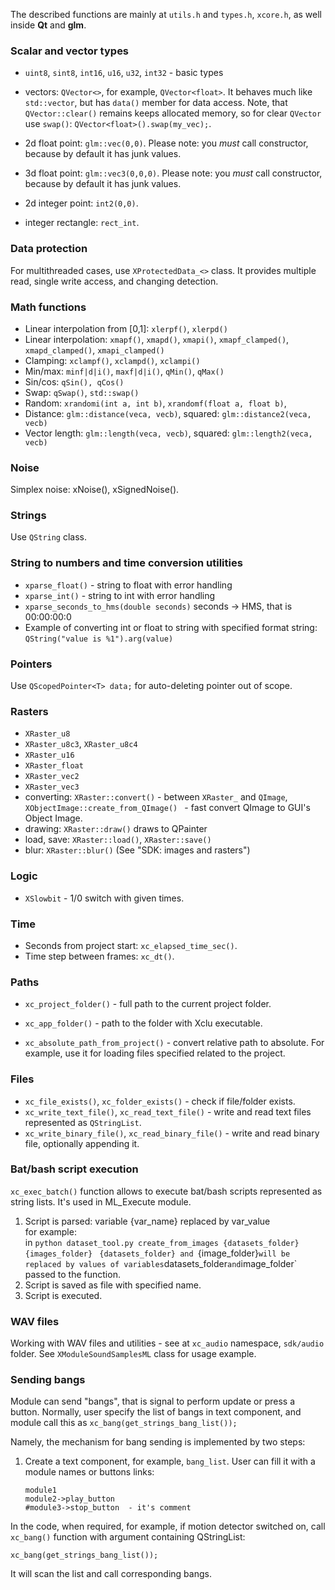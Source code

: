 The described functions are mainly at `utils.h` and `types.h`, `xcore.h`, as well inside **Qt** and **glm**.

### Scalar and vector types
* `uint8`, `sint8`, `int16`, `u16`, `u32`, `int32` - basic types
* vectors: `QVector<>`, for example, `QVector<float>`. It behaves much like `std::vector`, but has `data()` member for data access.
Note, that `QVector::clear()` remains keeps allocated memory, so for clear `QVector` use `swap()`:
    `QVector<float>().swap(my_vec);`.

* 2d float point: `glm::vec(0,0)`. Please note: you *must* call constructor, because by default it has junk values.
* 3d float point: `glm::vec3(0,0,0)`. Please note: you *must* call constructor, because by default it has junk values.
* 2d integer point: `int2(0,0)`.
* integer rectangle: `rect_int`.

### Data protection
For multithreaded cases, use `XProtectedData_<>` class. It provides multiple read, single write access, and changing detection.

### Math functions
* Linear interpolation from [0,1]: `xlerpf()`, `xlerpd()`  
* Linear interpolation: `xmapf()`, `xmapd()`, `xmapi()`, `xmapf_clamped()`, `xmapd_clamped()`, `xmapi_clamped()`
* Clamping: `xclampf()`, `xclampd()`, `xclampi()`
* Min/max: `minf|d|i()`, `maxf|d|i()`, 
   `qMin()`, `qMax()`
* Sin/cos: `qSin(), qCos()` 
* Swap: `qSwap()`, `std::swap()`
* Random: `xrandomi(int a, int b)`, `xrandomf(float a, float b)`, 
* Distance: `glm::distance(veca, vecb)`, squared: `glm::distance2(veca, vecb)`
* Vector length: `glm::length(veca, vecb)`, squared: `glm::length2(veca, vecb)`

### Noise
Simplex noise: xNoise(), xSignedNoise().

### Strings
Use `QString` class. 

### String to numbers and time conversion utilities
* `xparse_float()` - string to float with error handling
* `xparse_int()` - string to int with error handling
* `xparse_seconds_to_hms(double seconds)` seconds -> HMS, that is 00:00:00:0
* Example of converting int or float to string with specified format string: `QString("value is %1").arg(value)`

### Pointers
Use `QScopedPointer<T> data;` for auto-deleting pointer out of scope.

### Rasters
* `XRaster_u8`      
* `XRaster_u8c3`, `XRaster_u8c4`   
* `XRaster_u16`   
* `XRaster_float`    
* `XRaster_vec2` 
* `XRaster_vec3`
* converting: `XRaster::convert()` - between `XRaster_` and `QImage`,
`XObjectImage::create_from_QImage() ` - fast convert QImage to GUI's Object Image.
* drawing: `XRaster::draw()` draws to QPainter 
* load, save: `XRaster::load()`, `XRaster::save()`
* blur: `XRaster::blur()`
(See "SDK: images and rasters")

### Logic
* `XSlowbit` - 1/0 switch with given times.

### Time
* Seconds from project start: `xc_elapsed_time_sec()`.
* Time step between frames: `xc_dt()`.

### Paths
* `xc_project_folder()` - full path to the current project folder. 

* `xc_app_folder()` - path to the folder with Xclu executable.

* `xc_absolute_path_from_project()` - convert relative path to absolute. For example, use it for loading files specified related to the project.


### Files
* `xc_file_exists()`, `xc_folder_exists()` - check if file/folder exists.
* `xc_write_text_file()`, `xc_read_text_file()` - write and read text files represented as `QStringList`.
* `xc_write_binary_file()`, `xc_read_binary_file()` - write and read binary file, optionally appending it.

### Bat/bash script execution
`xc_exec_batch()` function allows to execute bat/bash scripts represented as string lists.
It's used in ML_Execute module.
1. Script is parsed: variable {var_name} replaced by var_value           
for example:                                                              
    in `python dataset_tool.py create_from_images {datasets_folder} {images_folder} ` 
    `{datasets_folder} and `{image_folder}` will be replaced by values of variables `datasets_folder` and `image_folder` passed to the function.
2. Script is saved as file with specified name.                                                
3. Script is executed.                                                     

### WAV files
Working with WAV files and utilities - see at `xc_audio` namespace, `sdk/audio` folder.
See `XModuleSoundSamplesML` class for usage example.

### Sending bangs
    
Module can send "bangs", that is signal to perform update or press a button.
Normally, user specify the list of bangs in text component, and module call this as `xc_bang(get_strings_bang_list());`

Namely, the mechanism for bang sending is implemented by two steps:
1. Create a text component, for example, `bang_list`. User can fill it with a module names or buttons links:

       module1
       module2->play_button
       #module3->stop_button  - it's comment

In the code, when required, for example, if motion detector switched on, call `xc_bang()` function with argument containing QStringList:

    xc_bang(get_strings_bang_list());

It will scan the list and call corresponding bangs.